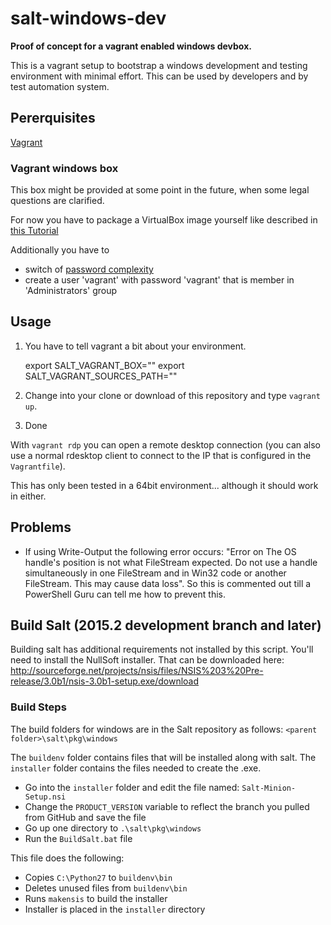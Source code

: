 # salt-windows-dev 

**Proof of concept for a vagrant enabled windows devbox.**

This is a vagrant setup to bootstrap a windows development and testing environment with minimal effort. This can be used by developers and by test automation system.

## Pererquisites

[Vagrant](https://docs.vagrantup.com)

### Vagrant windows box

This box might be provided at some point in the future, when some legal questions are clarified.

For now you have to package a VirtualBox image yourself like described in [this Tutorial](https://dennypc.wordpress.com/2014/06/09/creating-a-windows-box-with-vagrant-1-6/)


Additionally you have to

* switch of [password complexity](http://stackoverflow.com/questions/23260656/modify-local-security-policy-using-powershell) 
* create a user 'vagrant' with password 'vagrant' that is member in 'Administrators' group


## Usage

1. You have to tell vagrant a bit about your environment.

    export SALT_VAGRANT_BOX="<name of your vagrant windows box>"
    export SALT_VAGRANT_SOURCES_PATH="<path to your local salt checkout>"
    
2. Change into your clone or download of this repository and type ``vagrant up``.

3. Done

With ``vagrant rdp`` you can open a remote desktop connection (you can also use a normal rdesktop client to connect to the IP that is configured in the ``Vagrantfile``).


This has only been tested in a 64bit environment... although it should work in either.

## Problems
* If using Write-Output the following error occurs: "Error on The OS handle's position is not what FileStream expected. Do not use a handle simultaneously in one FileStream and in Win32 code or another FileStream. This may cause data loss". So this is commented out till a PowerShell Guru can tell me how to prevent this.


## Build Salt (2015.2 development branch and later)
Building salt has additional requirements not installed by this script. You'll need to install the NullSoft installer. That can be downloaded here: http://sourceforge.net/projects/nsis/files/NSIS%203%20Pre-release/3.0b1/nsis-3.0b1-setup.exe/download

### Build Steps
The build folders for windows are in the Salt repository as follows: ```<parent folder>\salt\pkg\windows```

The ```buildenv``` folder contains files that will be installed along with salt. The ```installer``` folder contains the files needed to create the .exe.
- Go into the ```installer``` folder and edit the file named: ```Salt-Minion-Setup.nsi```
- Change the ```PRODUCT_VERSION``` variable to reflect the branch you pulled from GitHub and save the file
- Go up one directory to ```.\salt\pkg\windows```
- Run the ```BuildSalt.bat``` file

This file does the following:
- Copies ```C:\Python27``` to ```buildenv\bin```
- Deletes unused files from ```buildenv\bin```
- Runs ```makensis``` to build the installer
- Installer is placed in the ```installer``` directory
